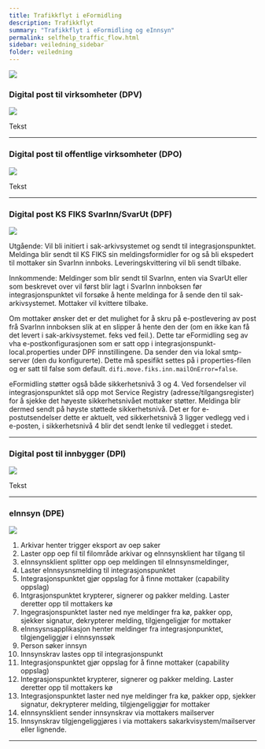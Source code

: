 ```yaml
---
title: Trafikkflyt i eFormidling
description: Trafikkflyt 
summary: "Trafikkflyt i eFormidling og eInnsyn"
permalink: selfhelp_traffic_flow.html
sidebar: veiledning_sidebar
folder: veiledning
---
```


![](https://raw.githubusercontent.com/difi/move-integrasjonspunkt/gh-pages/resources/Under_construction.png)


### Digital post til virksomheter (DPV)
![](https://raw.githubusercontent.com/difi/move-integrasjonspunkt/gh-pages/resources/flyt_dpv.jpg)

Tekst

---

### Digital post til offentlige virksomheter (DPO)
![](https://raw.githubusercontent.com/difi/move-integrasjonspunkt/gh-pages/resources/flyt_dpo.jpg)

Tekst

---

### Digital post KS FIKS SvarInn/SvarUt (DPF)
![](https://raw.githubusercontent.com/difi/move-integrasjonspunkt/gh-pages/resources/flyt_dpf.jpg)

Utgående: Vil bli initiert i sak-arkivsystemet og sendt til integrasjonspunktet. Meldinga blir sendt til KS FIKS sin meldingsformidler for og så bli ekspedert til mottaker sin SvarInn innboks. Leveringskvittering vil bli sendt tilbake. 

Innkommende: Meldinger som blir sendt til SvarInn, enten via SvarUt eller som beskrevet over vil først blir lagt i SvarInn innboksen før integrasjonspunktet vil forsøke å hente meldinga for å sende den til sak-arkivsystemet. Mottaker vil kvittere tilbake.

Om mottaker ønsker det er det mulighet for å skru på e-postlevering av post frå SvarInn innboksen slik at en slipper å hente den der (om en ikke kan få det levert i sak-arkivsystemet. feks ved feil.). Dette tar eFormidling seg av vha e-postkonfigurasjonen som er satt opp i integrasjonspunkt-local.properties under DPF innstillingene. Da sender den via lokal smtp-server (den du konfigurerte). Dette må spesifikt settes på i properties-filen og er satt til false som default. ```difi.move.fiks.inn.mailOnError=false```.

eFormidling støtter også både sikkerhetsnivå 3 og 4. Ved forsendelser vil integrasjonspunktet slå opp mot Service Registry (adresse/tilgangsregister) for å sjekke det høyeste sikkerhetsnivået mottaker støtter. Meldinga blir dermed sendt på høyste støttede sikkerhetsnivå.  Det er for e-postutsendelser dette er aktuelt, ved sikkerhetsnivå 3 ligger vedlegg ved i e-posten, i sikkerhetsnivå 4 blir det sendt lenke til vedlegget i stedet. 

---

### Digital post til innbygger (DPI)
![](https://raw.githubusercontent.com/difi/move-integrasjonspunkt/gh-pages/resources/flyt_dpi.jpg)

Tekst

---
### eInnsyn (DPE)

![](https://raw.githubusercontent.com/difi/move-integrasjonspunkt/gh-pages/resources/flyt_dpe.png)

1. Arkivar henter trigger eksport av oep saker
2. Laster opp oep fil til filområde arkivar og eInnsynsklient har tilgang til
3. eInnsynsklient splitter opp oep meldingen til eInnsynsmeldinger,
4. Laster eInnsysnsmelding til integrasjonspunktet
5. Integrasjonspunktet gjør oppslag for å finne mottaker (capability oppslag)
6. Intgrasjonspunktet krypterer, signerer og pakker melding. Laster deretter opp til mottakers kø
7. Ingegrasjonspunktet laster ned nye meldinger fra kø, pakker opp, sjekker signatur, dekrypterer melding, tilgjengeligjør for mottaker
8. eInnsysnsapplikasjon henter meldinger fra integrasjonpunktet, tilgjengeliggjør i eInnsynssøk
9. Person søker innsyn
10. Innsynskrav lastes opp til integrasjonspunkt
11. Integrasjonspunktet gjør oppslag for å finne mottaker (capability oppslag)
12. Integrasjonspunktet krypterer, signerer og pakker melding. Laster deretter opp til mottakers kø
13. Integrasjonspunktet laster ned nye meldinger fra kø, pakker opp, sjekker signatur, dekrypterer melding, tilgjengeliggjør for mottaker
14. eInnsynsklient sender innsynskrav via mottakers mailserver
15. Innsynskrav tilgjengeliggjøres i via mottakers sakarkvisystem/mailserver eller lignende.

---

